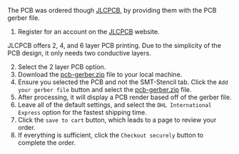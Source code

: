 The PCB was ordered though [JLCPCB](https://jlcpcb.com/), by providing them with the PCB gerber file. 
1. Register for an account on the [JLCPCB](https://jlcpcb.com/) website.

JLCPCB offers 2, 4, and 6 layer PCB printing. Due to the simplicity of the PCB design, it only needs two conductive layers.

2. Select the 2 layer PCB option.
3. Download the [pcb-gerber.zip](pcb-gerber.zip) file to your local machine.
4. Ensure you selected the PCB and not the SMT-Stencil tab. Click the `Add your gerber file` button and select the [pcb-gerber.zip](pcb-gerber.zip) file.
5. After processing, it will display a PCB render based off of the gerber file.
6. Leave all of the default settings, and select the `DHL International Express` option for the fastest shipping time.
7. Click the `save to cart` button, which leads to a page to review your order.
8. If everything is sufficient, click the `Checkout securely` button to complete the order.